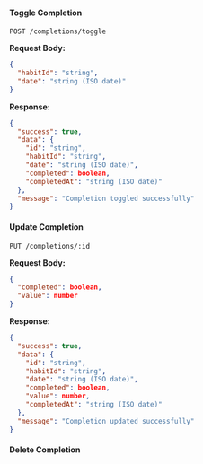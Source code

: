 #### Toggle Completion

```http
POST /completions/toggle
```

**Request Body:**

```json
{
  "habitId": "string",
  "date": "string (ISO date)"
}
```

**Response:**

```json
{
  "success": true,
  "data": {
    "id": "string",
    "habitId": "string",
    "date": "string (ISO date)",
    "completed": boolean,
    "completedAt": "string (ISO date)"
  },
  "message": "Completion toggled successfully"
}
```

#### Update Completion

```http
PUT /completions/:id
```

**Request Body:**

```json
{
  "completed": boolean,
  "value": number
}
```

**Response:**

```json
{
  "success": true,
  "data": {
    "id": "string",
    "habitId": "string",
    "date": "string (ISO date)",
    "completed": boolean,
    "value": number,
    "completedAt": "string (ISO date)"
  },
  "message": "Completion updated successfully"
}
```

#### Delete Completion
